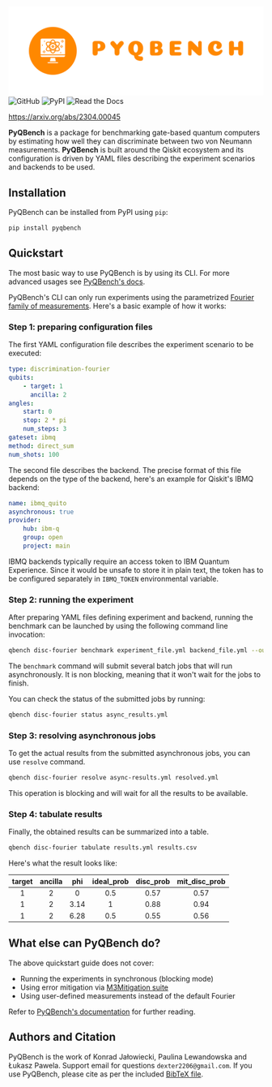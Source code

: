 ![Logo](https://raw.githubusercontent.com/iitis/pyqbench/master/docs/source/_static/logo.png)
![GitHub](https://img.shields.io/github/license/iitis/PyQBench)
![PyPI](https://img.shields.io/pypi/v/pyqbench)
![Read the Docs](https://img.shields.io/readthedocs/pyqbench)

https://arxiv.org/abs/2304.00045

**PyQBench** is a package for benchmarking gate-based quantum computers by estimating how well they can discriminate between two von Neumann measurements.  **PyQBench** is built around the Qiskit ecosystem and its configuration is driven by YAML files describing the experiment scenarios and backends to be used.

## Installation

PyQBench can be installed from PyPI using `pip`:

```bash
pip install pyqbench
```

## Quickstart

The most basic way to use PyQBench is by using its CLI. For more advanced usages see [PyQBench's docs](https://pyqbench.readthedocs.io/en/latest/notebooks/Example%2001%20discriminating%20measurements%20in%20Hadamard%20basis.html).

PyQBench's CLI can only run experiments using the parametrized [Fourier family of measurements](https://pyqbench.readthedocs.io/en/latest/reference/fourier.html#qbench.fourier.FourierComponents). Here's a basic example of how it works:

### Step 1: preparing configuration files

The first YAML configuration file describes the experiment scenario to be executed:

```yml
type: discrimination-fourier
qubits:
    - target: 1
      ancilla: 2
angles:
    start: 0
    stop: 2 * pi
    num_steps: 3
gateset: ibmq
method: direct_sum
num_shots: 100
```
The second file describes the backend. The precise format of this file depends on the type of the backend, here's an example for Qiskit's IBMQ backend:

```yml
name: ibmq_quito
asynchronous: true
provider:
    hub: ibm-q
    group: open
    project: main
```
IBMQ backends typically require an access token to IBM Quantum Experience. Since it would be unsafe
to store it in plain text, the token has to be configured separately in ``IBMQ_TOKEN`` environmental variable.

### Step 2: running the experiment
After preparing YAML files defining experiment and backend, running the benchmark can be launched by using the following command line invocation:
```bash
qbench disc-fourier benchmark experiment_file.yml backend_file.yml --output async_results.yml
```

The `benchmark` command will submit several batch jobs that will run asynchronously. It is non blocking, meaning that it won't wait for the jobs to finish.

You can check the status of the submitted jobs by running:

```bash
qbench disc-fourier status async_results.yml
```

### Step 3: resolving asynchronous jobs
To get the actual results from the submitted asynchronous jobs, you can use `resolve` command.
```bash
qbench disc-fourier resolve async-results.yml resolved.yml
```

This operation is blocking and will wait for all the results to be available.

### Step 4: tabulate results

Finally, the obtained results can be summarized into a table.
```bash
qbench disc-fourier tabulate results.yml results.csv
```

Here's what the result looks like:

| target      | ancilla     | phi           | ideal_prob      | disc_prob     | mit_disc_prob   |
| :----:      | :----:      |  :----:       | :----:          |    :----:     |         :----:  |
| 1           | 2           | 0             | 0.5             | 0.57          | 0.57            |
| 1           | 2           | 3.14          | 1               | 0.88          | 0.94            |
| 1           | 2           | 6.28          | 0.5             | 0.55          | 0.56            |


## What else can PyQBench do?

The above quickstart guide does not cover:

- Running the experiments in synchronous (blocking mode)
- Using error mitigation via [M3Mitigation suite](https://qiskit.org/ecosystem/mthree/stubs/mthree.M3Mitigation.html)
- Using user-defined measurements instead of the default Fourier

Refer to [PyQBench's documentation](https://pyqbench.readthedocs.io/en/latest/index.html) for further reading.

## Authors and Citation

PyQBench is the work of Konrad Jałowiecki, Paulina Lewandowska and Łukasz Pawela.
Support email for questions ``dexter2206@gmail.com``.
If you use PyQBench, please cite as per the included [BibTeX file](https://github.com/iitis/PyQBench/tree/pl/readme/pyqbench.bib
).

